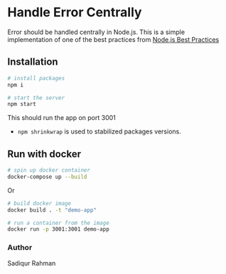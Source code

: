 # Handle Error Centrally

Error should be handled centrally in Node.js. This is a simple implementation of one of the best practices from [Node.js Best Practices](https://github.com/goldbergyoni/nodebestpractices/blob/master/sections/errorhandling/centralizedhandling.md)

## Installation
```bash
# install packages
npm i

# start the server
npm start
```
This should run the app on port 3001

* `npm shrinkwrap` is used to stabilized packages versions.

## Run with docker
```bash
# spin up docker container
docker-compose up --build
```
Or

```bash
# build docker image
docker build . -t "demo-app"

# run a container from the image
docker run -p 3001:3001 demo-app
```


### Author
Sadiqur Rahman
